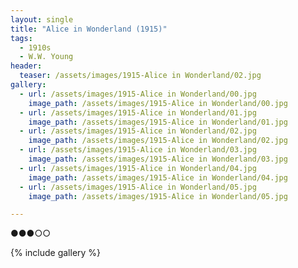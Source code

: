 ```yaml
---
layout: single
title: "Alice in Wonderland (1915)"
tags:
  - 1910s 
  - W.W. Young
header:
  teaser: /assets/images/1915-Alice in Wonderland/02.jpg
gallery:
  - url: /assets/images/1915-Alice in Wonderland/00.jpg
    image_path: /assets/images/1915-Alice in Wonderland/00.jpg  
  - url: /assets/images/1915-Alice in Wonderland/01.jpg
    image_path: /assets/images/1915-Alice in Wonderland/01.jpg
  - url: /assets/images/1915-Alice in Wonderland/02.jpg
    image_path: /assets/images/1915-Alice in Wonderland/02.jpg
  - url: /assets/images/1915-Alice in Wonderland/03.jpg
    image_path: /assets/images/1915-Alice in Wonderland/03.jpg
  - url: /assets/images/1915-Alice in Wonderland/04.jpg
    image_path: /assets/images/1915-Alice in Wonderland/04.jpg
  - url: /assets/images/1915-Alice in Wonderland/05.jpg
    image_path: /assets/images/1915-Alice in Wonderland/05.jpg

---
```

●●●○○

{% include gallery %}
